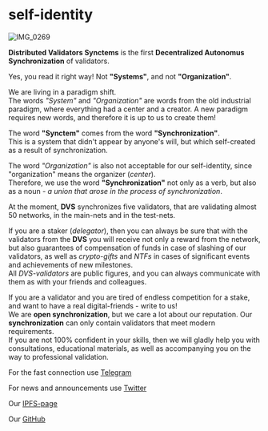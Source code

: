# self-identity

![IMG_0269](https://user-images.githubusercontent.com/38581319/120726660-e7733800-c4d8-11eb-8058-e10d7bc9d011.JPG)

**Distributed Validators Synctems** is the first **Decentralized Autonomus Synchronization** of validators.

Yes, you read it right way! Not __"Systems"__, and not __"Organization"__.

We are living in a paradigm shift. <br />
The words *"System"* and *"Organization"* are words from the old industrial paradigm, where everything had a center and a creator. A new paradigm requires new words, and therefore it is up to us to create them!

The word **"Synctem"** comes from the word **"Synchronization"**. <br />
This is a system that didn't appear by anyone's will, but which self-created as a result of synchronization.

The word *"Organization"* is also not acceptable for our self-identity, since "organization" means the organizer (*center*). <br />
Therefore, we use the word **"Synchronization"** not only as a verb, but also as a noun - *a union that arose in the process of synchronization*.

At the moment, **DVS** synchronizes five validators, that are validating almost 50 networks, in the main-nets and in the test-nets.

If you are a staker (*delegator*), then you can always be sure that with the validators from the **DVS** you will receive not only a reward from the network, but also guarantees of compensation of funds in case of slashing of our validators, as well as *crypto-gifts* and *NTFs* in cases of significant events and achievements of new milestones. <br />
All *DVS-validators* are public figures, and you can always communicate with them as with your friends and colleagues.

If you are a validator and you are tired of endless competition for a stake, and want to have a real digital-friends - write to us! <br />
We are **open synchronization**, but we care a lot about our reputation. Our **synchronization** can only contain validators that meet modern requirements. <br />
If you are not 100% confident in your skills, then we will gladly help you with consultations, educational materials, as well as accompanying you on the way to professional validation.

For the fast connection use [Telegram](https://t.me/DVSynctems)

For news and announcements use [Twitter](https://twitter.com/synctems)

Our [IPFS-page](https://abbfe6z95qov3d40hf6j30g7auo7afhp.mypinata.cloud/ipfs/QmYCPa2Co5kD3yZ32bS5DVHFvSfypZ97rdk4jGy8nZGkPx/)

Our [GitHub](https://github.com/Distributed-Validators-Synctems)
